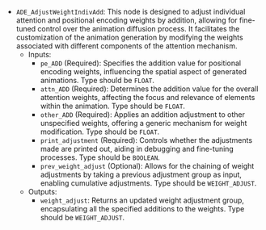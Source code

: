 - `ADE_AdjustWeightIndivAdd`: This node is designed to adjust individual attention and positional encoding weights by addition, allowing for fine-tuned control over the animation diffusion process. It facilitates the customization of the animation generation by modifying the weights associated with different components of the attention mechanism.
    - Inputs:
        - `pe_ADD` (Required): Specifies the addition value for positional encoding weights, influencing the spatial aspect of generated animations. Type should be `FLOAT`.
        - `attn_ADD` (Required): Determines the addition value for the overall attention weights, affecting the focus and relevance of elements within the animation. Type should be `FLOAT`.
        - `other_ADD` (Required): Applies an addition adjustment to other unspecified weights, offering a generic mechanism for weight modification. Type should be `FLOAT`.
        - `print_adjustment` (Required): Controls whether the adjustments made are printed out, aiding in debugging and fine-tuning processes. Type should be `BOOLEAN`.
        - `prev_weight_adjust` (Optional): Allows for the chaining of weight adjustments by taking a previous adjustment group as input, enabling cumulative adjustments. Type should be `WEIGHT_ADJUST`.
    - Outputs:
        - `weight_adjust`: Returns an updated weight adjustment group, encapsulating all the specified additions to the weights. Type should be `WEIGHT_ADJUST`.
